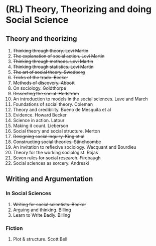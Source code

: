 # (RL) Theory, Theorizing and doing Social Science


## Theory and theorizing

1. ~~Thinking through theory. Levi Martin~~
2. ~~The explanation of social action. Levi Martin~~
3. ~~Thinking through methods. Levi Martin~~
4. ~~Thinking through statistics. Levi Martin~~
5. ~~The art of social theory. Swedberg~~
6. ~~Tricks of the trade. Becker~~
7. ~~Methods of discovery. Abbott~~
8. On sociology. Goldthorpe
9. ~~Dissecting the social. Hedström~~
10. An introduction to models in the social sciences. Lave and March
11. Foundations of social theory. Coleman
12. Theory and credibility. Bueno de Mesquita et al
13. Evidence. Howard Becker
14. Science in action. Latour
15. Making it count. Lieberson
16. Social theory and social structure. Merton
17. ~~Designing social inquiry. King et al~~
18. ~~Constructing social theories. Stinchcombe~~
19. An invitation to reflexive sociology. Wacquant and Bourdieu
20. Theory for the working sociologist. Rojas
21. ~~Seven rules for social research. Firebaugh~~
22. Social sciences as sorcery. Andreski


## Writing and Argumentation

### In Social Sciences

1. ~~Writing for social scientists. Becker~~
2. Arguing and thinking. Billing
3. Learn to Write Badly. Billing


### Fiction

1. Plot & structure. Scott Bell



